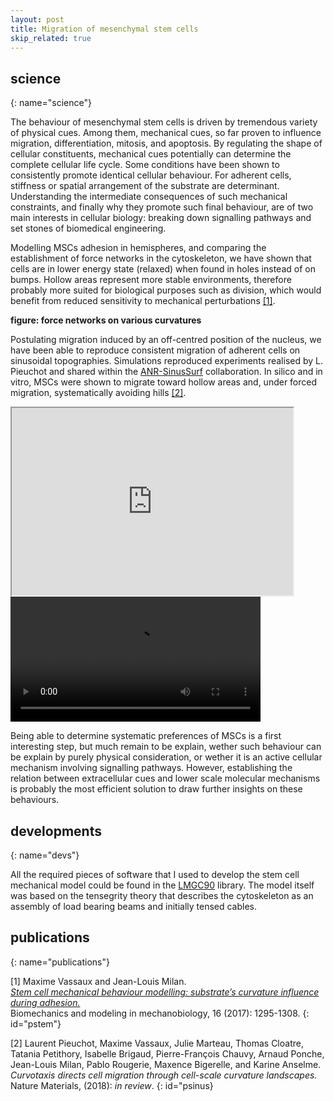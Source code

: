 ```yaml
---
layout: post
title: Migration of mesenchymal stem cells
skip_related: true
---
```


<!--
* decompose in three pages, accessed in header unfolding menu under projects

* or pop each of these pages from the figure on the main page

* contour separately science and devs parts on each topic

* recap links at bottom
-->

## science
{: name="science"}

The behaviour of mesenchymal stem cells is driven by tremendous variety of physical cues. Among them, mechanical cues, so far proven to influence migration, differentiation, mitosis, and apoptosis. By regulating the shape of cellular constituents, mechanical cues potentially can determine the complete cellular life cycle. Some conditions have been shown to consistently promote identical cellular behaviour. For adherent cells, stiffness or spatial arrangement of the substrate are determinant. Understanding the intermediate consequences of such mechanical constraints, and finally why they promote such final behaviour, are of two main interests in cellular biology: breaking down signalling pathways and set stones of biomedical engineering.

Modelling MSCs adhesion in hemispheres, and comparing the establishment of force networks in the cytoskeleton, we have shown that cells are in lower energy state (relaxed) when found in holes instead of on bumps. Hollow areas represent more stable environments, therefore probably more suited for biological purposes such as division, which would benefit from reduced sensitivity to mechanical perturbations [[1]](#pstem).

**figure: force networks on various curvatures**

Postulating migration induced by an off-centred position of the nucleus, we have been able to reproduce consistent migration of adherent cells on sinusoidal topographies. Simulations reproduced experiments realised by L. Pieuchot and shared within the [ANR-SinusSurf](http://www.agence-nationale-recherche.fr/Project-ANR-12-BSV5-0010) collaboration. In silico and in vitro, MSCs were shown to migrate toward hollow areas and, under forced migration, systematically avoiding hills [[2]](#psinus).

<iframe src="https://drive.google.com/file/d/0B4RDr7FXP4QHNE9uamZLMXlJbDQ/preview" width="450" height="300"></iframe>

<video width="400" controls>
  <source src="../../static/neymar.m4v" type="video/m4v">
  Your browser does not support HTML5 video.
</video>

Being able to determine systematic preferences of MSCs is a first interesting step, but much remain to be explain, wether such behaviour can be explain by purely physical consideration, or wether it is an active cellular mechanism involving signalling pathways. However, establishing the relation between extracellular cues and lower scale molecular mechanisms is probably the most efficient solution to draw further insights on these behaviours.

## developments
{: name="devs"}

All the required pieces of software that I used to develop the stem cell mechanical model could be found in the [LMGC90](https://git-xen.lmgc.univ-montp2.fr/lmgc90/lmgc90_user/wikis/home) library. The model itself was based on the tensegrity theory that describes the cytoskeleton as an assembly of load bearing beams and initially tensed cables.

## publications
{: name="publications"}

[1] Maxime Vassaux and Jean-Louis Milan.<br>[*Stem cell mechanical behaviour modelling: substrate’s curvature influence during adhesion.*](https://doi.org/10.1007/s10237-017-0888-4)<br>Biomechanics and modeling in mechanobiology, 16 (2017): 1295-1308.
{: id="pstem"}

[2] Laurent Pieuchot, Maxime Vassaux, Julie Marteau, Thomas Cloatre, Tatania Petithory, Isabelle Brigaud, Pierre-François Chauvy, Arnaud Ponche, Jean-Louis Milan, Pablo Rougerie, Maxence Bigerelle, and Karine Anselme.<br>*Curvotaxis directs cell migration through cell-scale curvature landscapes.*<br>Nature Materials, (2018): *in review*.
{: id="psinus}
